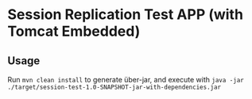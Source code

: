 # Session Replication Test APP (with Tomcat Embedded)

## Usage

Run `mvn clean install` to generate über-jar, and execute with
`java -jar ./target/session-test-1.0-SNAPSHOT-jar-with-dependencies.jar`
